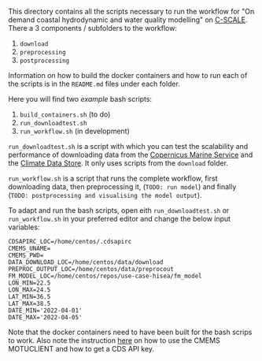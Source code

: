 This directory contains all the scripts necessary to run the workflow for "On demand coastal hydrodynamic and water quality modelling" on [C-SCALE](https://c-scale.eu/). There a 3 components / subfolders to the workflow:
1. `download`
2. `preprocessing`
3. `postprocessing`

Information on how to build the docker containers and how to run each of the scripts is in the `README.md` files under each folder.

Here you will find two *example* bash scripts:
1. `build_containers.sh` (to do)
2. `run_downloadtest.sh`
3. `run_workflow.sh` (in development)

`run_downloadtest.sh` is a script with which you can test the scalability and performance of downloading data from the [Copernicus Marine Service](https://marine.copernicus.eu/) and the [Climate Data Store](https://cds.climate.copernicus.eu/). It only uses scripts from the `download` folder.

`run_workflow.sh` is a script that runs the complete workflow, first downloading data, then preprocessing it, (`TODO: run model`) and finally (`TODO: postprocessing and visualising the model output`).

To adapt and run the bash scripts, open eith `run_downloadtest.sh` or `run_workflow.sh` in your preferred editor and change the below input variables:
```
CDSAPIRC_LOC=/home/centos/.cdsapirc
CMEMS_UNAME=
CMEMS_PWD=
DATA_DOWNLOAD_LOC=/home/centos/data/download
PREPROC_OUTPUT_LOC=/home/centos/data/preprocout
FM_MODEL_LOC=/home/centos/repos/use-case-hisea/fm_model
LON_MIN=22.5
LON_MAX=24.5
LAT_MIN=36.5
LAT_MAX=38.5
DATE_MIN='2022-04-01'
DATE_MAX='2022-04-05'
```

Note that the docker containers need to have been built for the bash scrips to work. Also note the instruction [here](https://github.com/c-scale-community/use-case-hisea/tree/main/scripts/download) on how to use the CMEMS MOTUCLIENT and how to get a CDS API key.

